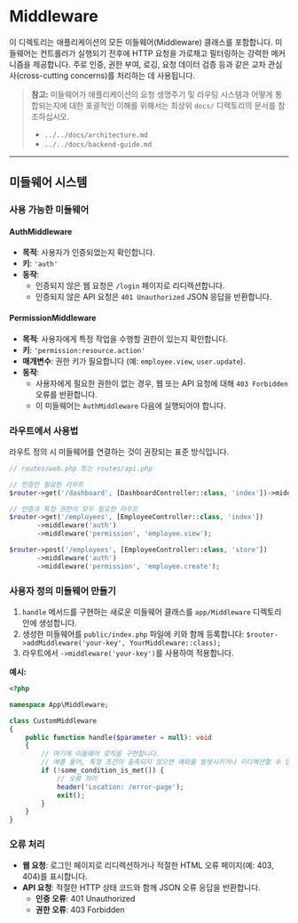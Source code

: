 # Middleware

이 디렉토리는 애플리케이션의 모든 미들웨어(Middleware) 클래스를 포함합니다. 미들웨어는 컨트롤러가 실행되기 전후에 HTTP 요청을 가로채고 필터링하는 강력한 메커니즘을 제공합니다. 주로 인증, 권한 부여, 로깅, 요청 데이터 검증 등과 같은 교차 관심사(cross-cutting concerns)를 처리하는 데 사용됩니다.

> **참고:** 미들웨어가 애플리케이션의 요청 생명주기 및 라우팅 시스템과 어떻게 통합되는지에 대한 포괄적인 이해를 위해서는 최상위 `docs/` 디렉토리의 문서를 참조하십시오.
> - `../../docs/architecture.md`
> - `../../docs/backend-guide.md`

---

## 미들웨어 시스템

### 사용 가능한 미들웨어

#### AuthMiddleware
- **목적**: 사용자가 인증되었는지 확인합니다.
- **키**: `'auth'`
- **동작**:
  - 인증되지 않은 웹 요청은 `/login` 페이지로 리디렉션합니다.
  - 인증되지 않은 API 요청은 `401 Unauthorized` JSON 응답을 반환합니다.

#### PermissionMiddleware
- **목적**: 사용자에게 특정 작업을 수행할 권한이 있는지 확인합니다.
- **키**: `'permission:resource.action'`
- **매개변수**: 권한 키가 필요합니다 (예: `employee.view`, `user.update`).
- **동작**:
  - 사용자에게 필요한 권한이 없는 경우, 웹 또는 API 요청에 대해 `403 Forbidden` 오류를 반환합니다.
  - 이 미들웨어는 `AuthMiddleware` 다음에 실행되어야 합니다.

### 라우트에서 사용법

라우트 정의 시 미들웨어를 연결하는 것이 권장되는 표준 방식입니다.

```php
// routes/web.php 또는 routes/api.php

// 인증만 필요한 라우트
$router->get('/dashboard', [DashboardController::class, 'index'])->middleware('auth');

// 인증과 특정 권한이 모두 필요한 라우트
$router->get('/employees', [EmployeeController::class, 'index'])
       ->middleware('auth')
       ->middleware('permission', 'employee.view');

$router->post('/employees', [EmployeeController::class, 'store'])
       ->middleware('auth')
       ->middleware('permission', 'employee.create');
```

### 사용자 정의 미들웨어 만들기

1.  `handle` 메서드를 구현하는 새로운 미들웨어 클래스를 `app/Middleware` 디렉토리 안에 생성합니다.
2.  생성한 미들웨어를 `public/index.php` 파일에 키와 함께 등록합니다: `$router->addMiddleware('your-key', YourMiddleware::class);`
3.  라우트에서 `->middleware('your-key')`를 사용하여 적용합니다.

**예시:**
```php
<?php

namespace App\Middleware;

class CustomMiddleware
{
    public function handle($parameter = null): void
    {
        // 여기에 미들웨어 로직을 구현합니다.
        // 예를 들어, 특정 조건이 충족되지 않으면 예외를 발생시키거나 리디렉션할 수 있습니다.
        if (!some_condition_is_met()) {
            // 오류 처리
            header('Location: /error-page');
            exit();
        }
    }
}
```

### 오류 처리

- **웹 요청**: 로그인 페이지로 리디렉션하거나 적절한 HTML 오류 페이지(예: 403, 404)를 표시합니다.
- **API 요청**: 적절한 HTTP 상태 코드와 함께 JSON 오류 응답을 반환합니다.
  - **인증 오류**: 401 Unauthorized
  - **권한 오류**: 403 Forbidden
